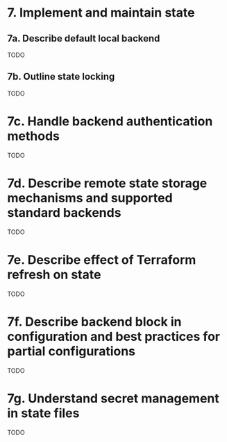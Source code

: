 # 7. Implement and maintain state

## 7a. Describe default local backend
TODO


## 7b. Outline state locking
TODO


# 7c. Handle backend authentication methods
TODO


# 7d. Describe remote state storage mechanisms and supported standard backends
TODO


# 7e. Describe effect of Terraform refresh on state
TODO


# 7f. Describe backend block in configuration and best practices for partial configurations
TODO


# 7g. Understand secret management in state files
TODO
